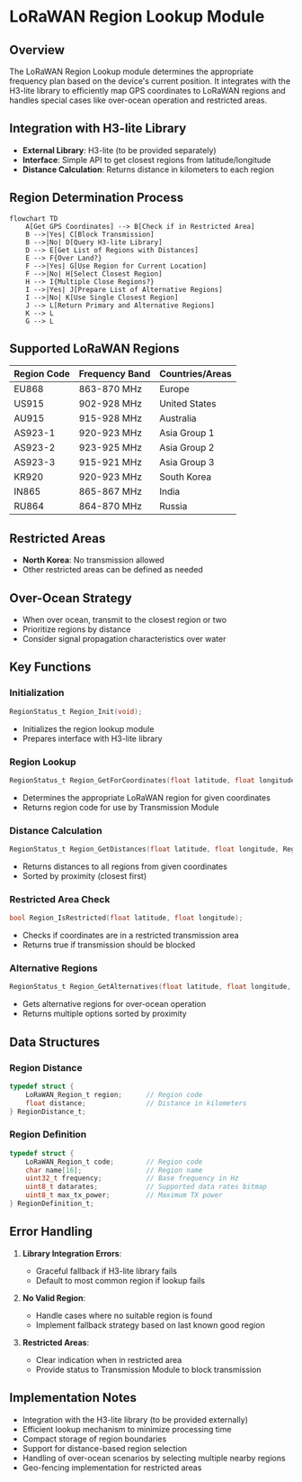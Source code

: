 # LoRaWAN Region Lookup Module

## Overview

The LoRaWAN Region Lookup module determines the appropriate frequency plan based on the device's current position. It integrates with the H3-lite library to efficiently map GPS coordinates to LoRaWAN regions and handles special cases like over-ocean operation and restricted areas.

## Integration with H3-lite Library

- **External Library**: H3-lite (to be provided separately)
- **Interface**: Simple API to get closest regions from latitude/longitude
- **Distance Calculation**: Returns distance in kilometers to each region

## Region Determination Process

```mermaid
flowchart TD
    A[Get GPS Coordinates] --> B[Check if in Restricted Area]
    B -->|Yes| C[Block Transmission]
    B -->|No| D[Query H3-lite Library]
    D --> E[Get List of Regions with Distances]
    E --> F{Over Land?}
    F -->|Yes| G[Use Region for Current Location]
    F -->|No| H[Select Closest Region]
    H --> I{Multiple Close Regions?}
    I -->|Yes| J[Prepare List of Alternative Regions]
    I -->|No| K[Use Single Closest Region]
    J --> L[Return Primary and Alternative Regions]
    K --> L
    G --> L
```

## Supported LoRaWAN Regions

| Region Code | Frequency Band | Countries/Areas |
|-------------|----------------|-----------------|
| EU868       | 863-870 MHz    | Europe          |
| US915       | 902-928 MHz    | United States   |
| AU915       | 915-928 MHz    | Australia       |
| AS923-1     | 920-923 MHz    | Asia Group 1    |
| AS923-2     | 923-925 MHz    | Asia Group 2    |
| AS923-3     | 915-921 MHz    | Asia Group 3    |
| KR920       | 920-923 MHz    | South Korea     |
| IN865       | 865-867 MHz    | India           |
| RU864       | 864-870 MHz    | Russia          |

## Restricted Areas

- **North Korea**: No transmission allowed
- Other restricted areas can be defined as needed

## Over-Ocean Strategy

- When over ocean, transmit to the closest region or two
- Prioritize regions by distance
- Consider signal propagation characteristics over water

## Key Functions

### Initialization

```c
RegionStatus_t Region_Init(void);
```
- Initializes the region lookup module
- Prepares interface with H3-lite library

### Region Lookup

```c
RegionStatus_t Region_GetForCoordinates(float latitude, float longitude, LoRaWAN_Region_t *region);
```
- Determines the appropriate LoRaWAN region for given coordinates
- Returns region code for use by Transmission Module

### Distance Calculation

```c
RegionStatus_t Region_GetDistances(float latitude, float longitude, RegionDistance_t *distances, uint8_t maxRegions);
```
- Returns distances to all regions from given coordinates
- Sorted by proximity (closest first)

### Restricted Area Check

```c
bool Region_IsRestricted(float latitude, float longitude);
```
- Checks if coordinates are in a restricted transmission area
- Returns true if transmission should be blocked

### Alternative Regions

```c
RegionStatus_t Region_GetAlternatives(float latitude, float longitude, LoRaWAN_Region_t *regions, uint8_t maxRegions);
```
- Gets alternative regions for over-ocean operation
- Returns multiple options sorted by proximity

## Data Structures

### Region Distance

```c
typedef struct {
    LoRaWAN_Region_t region;      // Region code
    float distance;               // Distance in kilometers
} RegionDistance_t;
```

### Region Definition

```c
typedef struct {
    LoRaWAN_Region_t code;        // Region code
    char name[16];                // Region name
    uint32_t frequency;           // Base frequency in Hz
    uint8_t datarates;            // Supported data rates bitmap
    uint8_t max_tx_power;         // Maximum TX power
} RegionDefinition_t;
```

## Error Handling

1. **Library Integration Errors**:
   - Graceful fallback if H3-lite library fails
   - Default to most common region if lookup fails

2. **No Valid Region**:
   - Handle cases where no suitable region is found
   - Implement fallback strategy based on last known good region

3. **Restricted Areas**:
   - Clear indication when in restricted area
   - Provide status to Transmission Module to block transmission

## Implementation Notes

- Integration with the H3-lite library (to be provided externally)
- Efficient lookup mechanism to minimize processing time
- Compact storage of region boundaries
- Support for distance-based region selection
- Handling of over-ocean scenarios by selecting multiple nearby regions
- Geo-fencing implementation for restricted areas
